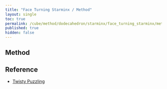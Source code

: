 ```yaml
---
title: "Face Turning Starminx / Method"
layout: single
toc: true
permalink: /cube/method/dodecahedron/starminx/face_turning_starminx/method
published: true
hidden: false
---
```


<head>
  <base target="_blank">
</head>



## Method



## Reference

- [Twisty Puzzling](https://youtu.be/NqYFonhf2rw)